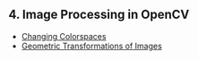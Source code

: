 ## 4. Image Processing in OpenCV
- [Changing Colorspaces](./changing_colorspaces.ipynb)
- [Geometric Transformations of Images](./geometric_transformations_of_images.ipynb)